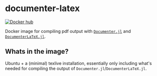 # documenter-latex

[![Docker hub](https://img.shields.io/badge/docker-hub-blue.svg)](https://hub.docker.com/r/juliadocs/documenter-latex/)

Docker image for compiling pdf output with
[`Documenter.jl`](https://github.com/JuliaDocs/Documenter.jl) and
[`DocumenterLaTeX.jl`](https://github.com/JuliaDocs/DocumenterLaTeX.jl).

## Whats in the image?

Ubuntu + a (minimal) texlive installation, essentially only including what's
needed for compiling the output of `Documenter.jl`/`DocumenterLaTeX.jl`.
